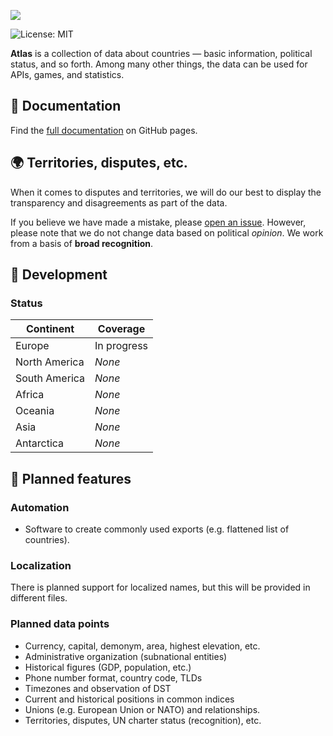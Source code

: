 ![](https://res.cloudinary.com/drfztvfdh/image/upload/v1737202225/Github/atlas-banner_zekpyh.jpg)

![License: MIT](https://img.shields.io/badge/License-MIT-yellow.svg?label=license)

**Atlas** is a collection of data about countries &mdash; basic information,
political status, and so forth.  Among many other things, the data can be used
for APIs, games, and statistics.

## 📗 Documentation

Find the [full documentation](https://markhj.github.io/atlas/) on GitHub pages.

## 🌍 Territories, disputes, etc.

When it comes to disputes and territories, we will do our best to
display the transparency and disagreements as part of the data.

If you believe we have made a mistake, please
[open an issue](https://github.com/markhj/atlas/issues).
However, please note that we do not change data based on political
_opinion_. We work from a basis of **broad recognition**.

## 🌿 Development

### Status

| Continent     | Coverage    |
|---------------|-------------|
| Europe        | In progress |
| North America | _None_      |
| South America | _None_      |
| Africa        | _None_      |
| Oceania       | _None_      |
| Asia          | _None_      |
| Antarctica    | _None_      |

## 🌱 Planned features

### Automation

- Software to create commonly used exports (e.g. flattened list of countries).

### Localization

There is planned support for localized names, but this will be provided in
different files.

### Planned data points

- Currency, capital, demonym, area, highest elevation, etc.
- Administrative organization (subnational entities)
- Historical figures (GDP, population, etc.)
- Phone number format, country code, TLDs
- Timezones and observation of DST
- Current and historical positions in common indices
- Unions (e.g. European Union or NATO) and relationships.
- Territories, disputes, UN charter status (recognition), etc.
